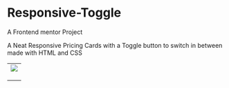 # Responsive-Toggle
A Frontend mentor Project 

A Neat Responsive Pricing Cards with a Toggle button to switch in between made with HTML and CSS
<table>
  <tr>
    <p-align='center'>
    <td><img src="C:\Users\HP\Pictures\Screenshots\Screenshot (29).png"</td>
      </p>
  </tr>

</table>

